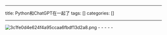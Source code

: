 
--- 
title:  Python和ChatGPT在一起了 
tags: []
categories: [] 

---
<img src="https://img-blog.csdnimg.cn/img_convert/3c1fe0d4e624f4a95ccaa6fbdf13d2a8.png" alt="3c1fe0d4e624f4a95ccaa6fbdf13d2a8.png">
- - - - - 